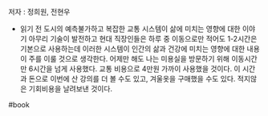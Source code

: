 저자 : 정희원, 전현우

* 읽기 전 
	도시의 예측불가하고 복잡한 교통 시스템이 삶에 미치는 영향에 대한 이야기 
	아무리 기술이 발전하고 
	현대 직장인들은 하루 중 이동으로만 적어도 1-2시간은 기본으로 사용하는데 
	이러한 시스템이 인간의 삶과 건강에 미치는 영향에 대한 내용이 주를 이룰 것으로 생각한다. 어제만 해도 나는 미용실을 방문하기 위해 이동시간만 6시간을 넘게 사용했다. 
	교통 비용으로 4만원 가까이 사용했을 것이다. 이 시간과 돈으로 이번에 산 강의를 
	더 볼 수도 있고, 겨울옷을 구매했을 수도 있다. 적지않은 기회비용을 날려보낸 것이다. 
	



#book 